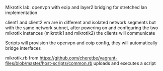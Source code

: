 Mikrotik lab: openvpn with eoip and layer2 bridging for stretched lan implementation

client1 and client2 vm are in different and isolated network segments but with the same network subnet, after powering on and configuring the two mikrotik instances (mikrotik1 and mikrotik2) the clients will communicate

Scripts will provision the openvpn and eoip config, they will automatically bridge interfaces

mikrotik.rb from https://github.com/cheretbe/vagrant-files/blob/master/host-scripts/common.rb uploads and executes a script 